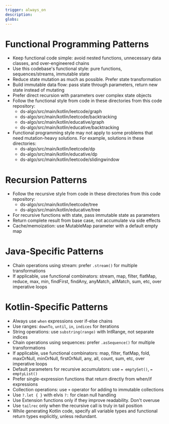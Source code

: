 ```yaml
---
trigger: always_on
description: 
globs: 
---
```


# Functional Programming Patterns
- Keep functional code simple: avoid nested functions, unnecessary data classes, and over-engineered chains
- Use this codebase's functional style: pure functions, sequences/streams, immutable state
- Reduce state mutation as much as possible. Prefer state transformation
- Build immutable data flow: pass state through parameters, return new state instead of mutating
- Prefer direct recursion with parameters over complex state objects
- Follow the functional style from code in these directories from this code repository:
  - ds-algo/src/main/kotlin/leetcode/graph
  - ds-algo/src/main/kotlin/leetcode/backtracking
  - ds-algo/src/main/kotlin/educative/graph
  - ds-algo/src/main/kotlin/educative/backtracking
- Functional programming style may not apply to some problems that need mutation-heavy solutions. For example, solutions in these directories:
   - ds-algo/src/main/kotlin/leetcode/dp
   - ds-algo/src/main/kotlin/educative/dp
   - ds-algo/src/main/kotlin/leetcode/slidingwindow

# Recursion Patterns
- Follow the recursive style from code in these directories from this code repository:
  - ds-algo/src/main/kotlin/leetcode/tree
  - ds-algo/src/main/kotlin/educative/tree
- For recursive functions with state, pass immutable state as parameters
- Return complete result from base case, not accumulate via side effects
- Cache/memoization: use MutableMap parameter with a default empty map   

# Java-Specific Patterns
- Chain operations using stream: prefer `.stream()` for multiple transformations
- If applicable, use functional combinators: stream, map, filter, flatMap, reduce, max, min, findFirst, findAny, anyMatch, allMatch, sum, etc, over imperative loops

# Kotlin-Specific Patterns
- Always use `when` expressions over if-else chains
- Use ranges: `downTo`, `until`, `in`, `indices` for iterations
- String operations: use `substring(range)` with IntRange, not separate indices
- Chain operations using sequences: prefer `.asSequence()` for multiple transformations
- If applicable, use functional combinators: map, filter, flatMap, fold, maxOrNull, minOrNull, firstOrNull, any, all, count, sum, etc, over imperative loops
- Default parameters for recursive accumulators: use `= emptySet()`, `= emptyList()`
- Prefer single-expression functions that return directly from when/if expressions
- Collection operations: use `+` operator for adding to immutable collections
- Use `?.let { }` with elvis `?:` for clean null handling
- Use Extension functions only if they improve readability. Don't overuse
- Use `tailrec` only when the recursive call is truly in tail position
- While generating Kotlin code, specify all variable types and functional return types explicitly, unless redundant.